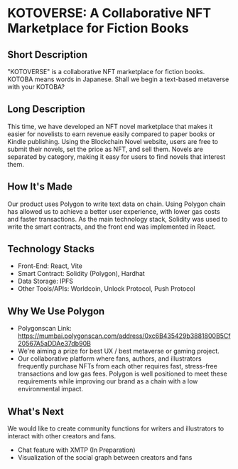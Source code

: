 # KOTOVERSE: A Collaborative NFT Marketplace for Fiction Books

## Short Description
"KOTOVERSE" is a collaborative NFT marketplace for fiction books.
KOTOBA means words in Japanese. Shall we begin a text-based metaverse with your KOTOBA?

## Long Description
This time, we have developed an NFT novel marketplace that makes it easier for novelists to earn revenue easily compared to paper books or Kindle publishing. Using the Blockchain Novel website, users are free to submit their novels, set the price as NFT, and sell them. Novels are separated by category, making it easy for users to find novels that interest them.

## How It's Made
Our product uses Polygon to write text data on chain. Using Polygon chain has allowed us to achieve a better user experience, with lower gas costs and faster transactions. As the main technology stack, Solidity was used to write the smart contracts, and the front end was implemented in React.

## Technology Stacks
- Front-End: React, Vite
- Smart Contract: Solidity (Polygon), Hardhat
- Data Storage: IPFS
- Other Tools/APIs: Worldcoin, Unlock Protocol, Push Protocol

## Why We Use Polygon
- Polygonscan Link: https://mumbai.polygonscan.com/address/0xc6B435429b3881800B5Cf20567A5aDDAe37db90B
- We're aiming a prize for best UX / best metaverse or gaming project.
- Our collaborative platform where fans, authors, and illustrators frequently purchase NFTs from each other requires fast, stress-free transactions and low gas fees. Polygon is well positioned to meet these requirements while improving our brand as a chain with a low environmental impact.

## What's Next
We would like to create community functions for writers and illustrators to interact with other creators and fans.
- Chat feature with XMTP (In Preparation)
- Visualization of the social graph between creators and fans
